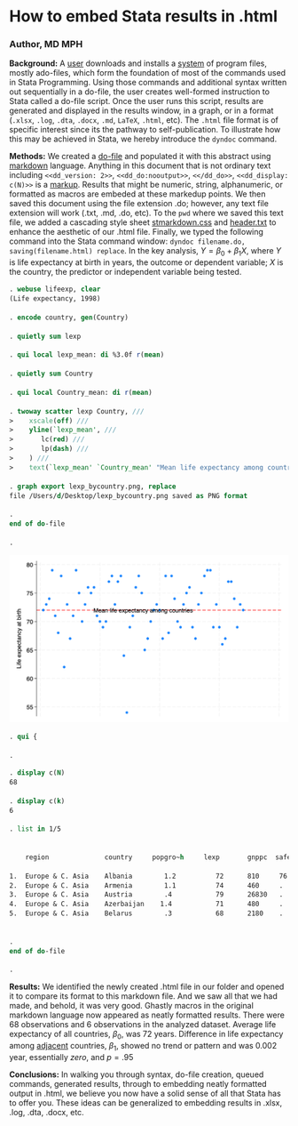 # How to embed Stata results in .html  

### Author, MD MPH

**Background:** 
A <u>user</u> downloads and installs a <u>system</u> of program files, mostly ado-files, which form the foundation of most of the commands 
used in Stata Programming. Using those commands and additional syntax written out sequentially in a do-file, the user creates 
well-formed instruction to Stata called a do-file script. Once the user runs this script, results are generated and displayed
in the results window, in a graph, or in a format (`.xlsx`, `.log`, `.dta`, `.docx`, `.md`, `LaTeX`, `.html`, etc). The `.html` file format is of specific 
interest since its the pathway to self-publication. To illustrate how this may be achieved in Stata, we hereby introduce the `dyndoc`
command. 

**Methods:** 
We created a [do-file](https://raw.githubusercontent.com/jhustata/livre/main/filename.do) and populated it with this abstract using [markdown](https://en.wikipedia.org/wiki/Markdown) language. Anything 
in this document that is not ordinary text including `<<dd_version: 2>>`, `<<dd_do:nooutput>>`, `<</dd_do>>`, `<<dd_display: c(N)>>` is a 
[markup](https://en.wikipedia.org/wiki/Markup_language#:~:text=A%20markup%20language%20is%20a,content%20to%20facilitate%20automated%20processing.). 
Results that might be numeric, string, alphanumeric, or formatted as macros are embeded at these markedup points. We then saved this 
document using the file extension .do; however, any text file extension will work (.txt, .md, .do, etc). To the `pwd` where we saved
this text file, we added a cascading style sheet [stmarkdown.css](https://raw.githubusercontent.com/jhustata/livre/main/stmarkdown.css) and [header.txt](https://raw.githubusercontent.com/jhustata/livre/main/header.txt) to enhance the aesthetic of our .html file. Finally, we typed the 
following command into the Stata command window: `dyndoc filename.do, saving(filename.html) replace`. In the key analysis, $Y  = \beta_0   +  \beta_1 X$, where $Y$ is life expectancy at birth in years, the outcome or dependent variable; $X$ is the country, the predictor or independent variable being tested.  

```stata
. webuse lifeexp, clear 
(Life expectancy, 1998)

. encode country, gen(Country)

. quietly sum lexp

. qui local lexp_mean: di %3.0f r(mean) 

. quietly sum Country

. qui local Country_mean: di r(mean)  

. twoway scatter lexp Country, ///
>    xscale(off) ///
>    yline(`lexp_mean', ///
>       lc(red) ///
>       lp(dash) ///
>    ) ///
>    text(`lexp_mean' `Country_mean' "Mean life expectancy among countries")

. graph export lexp_bycountry.png, replace 
file /Users/d/Desktop/lexp_bycountry.png saved as PNG format

. 
end of do-file

. 

```

![](lexp_bycountry.png)
      
  
```stata
. qui {

.

```

```stata
. display c(N) 
68

. display c(k)  
6

. list in 1/5  

						
    region	            country	    popgro~h	 lexp	    gnppc  safewa~r	
						
1.  Europe & C. Asia	Albania	       1.2	        72	    810	    76	
2.  Europe & C. Asia	Armenia	       1.1	        74	    460	    .	
3.  Europe & C. Asia	Austria	       .4	        79	    26830   .	
4.  Europe & C. Asia	Azerbaijan    1.4	        71	    480	    .	
5.  Europe & C. Asia	Belarus	       .3	        68	    2180    .	
						

. 
end of do-file

. 

```

**Results:** 
We identified the newly created .html file in our folder and opened it to compare its format to this markdown file. And we saw all that
we had made, and behold, it was very good. Ghastly macros in the original markdown language now appeared as neatly formatted
results. There were 68 observations and 6 observations in the analyzed dataset. Average life expectancy of all countries, $\beta_0$, was 72 years. Difference in life expectancy among <u>adjacent</u> countries, $\beta_1$, showed no trend or pattern and was 0.002 year, essentially $zero$, and $p = .95$

**Conclusions:** 
In walking you through syntax, do-file creation, queued commands, generated results, through to embedding neatly formatted output in
.html, we believe you now have a solid sense of all that Stata has to offer you. These ideas can be generalized to embedding results 
in .xlsx, .log, .dta, .docx, etc. 



